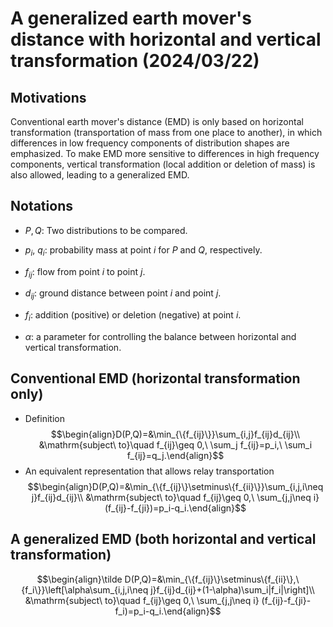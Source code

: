 # A generalized earth mover's distance with horizontal and vertical transformation (2024/03/22)

## Motivations

Conventional earth mover's distance (EMD) is only based on horizontal transformation (transportation of mass from one place to another), in which differences in low frequency components of distribution shapes are emphasized. To make EMD more sensitive to differences in high frequency components, vertical transformation (local addition or deletion of mass) is also allowed, leading to a generalized EMD.

## Notations

* $P, Q$: Two distributions to be compared.

* $p_i$, $q_i$: probability mass at point $i$ for $P$ and $Q$, respectively.

* $f_{ij}$: flow from point $i$ to point $j$.

* $d_{ij}$: ground distance between point $i$ and point $j$.

* $f_i$: addition (positive) or deletion (negative) at point $i$.

* $\alpha$: a parameter for controlling the balance between horizontal and vertical transformation.

## Conventional EMD (horizontal transformation only)

* Definition
$$\begin{align}D(P,Q)=&\min_{\{f_{ij}\}}\sum_{i,j}f_{ij}d_{ij}\\
&\mathrm{subject\ to}\quad f_{ij}\geq 0,\ \sum_j f_{ij}=p_i,\
\sum_i f_{ij}=q_j.\end{align}$$
* An equivalent representation that allows relay transportation
$$\begin{align}D(P,Q)=&\min_{\{f_{ij}\}\setminus\{f_{ii}\}}\sum_{i,j,i\neq j}f_{ij}d_{ij}\\
&\mathrm{subject\ to}\quad f_{ij}\geq 0,\ \sum_{j,j\neq i}(f_{ij}-f_{ji})=p_i-q_i.\end{align}$$

## A generalized EMD (both horizontal and vertical transformation)

$$\begin{align}\tilde D(P,Q)=&\min_{\{f_{ij}\}\setminus\{f_{ii}\},\{f_i\}}\left[\alpha\sum_{i,j,i\neq j}f_{ij}d_{ij}+(1-\alpha)\sum_i|f_i|\right]\\
&\mathrm{subject\ to}\quad f_{ij}\geq 0,\ \sum_{j,j\neq i} (f_{ij}-f_{ji}-f_i)=p_i-q_i.\end{align}$$